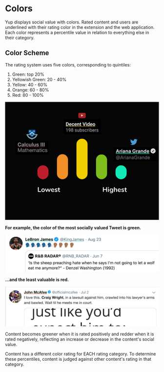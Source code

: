 # Colors

Yup displays social value with colors. Rated content and users are underlined with their rating color in the extension and the web application. Each color represents a percentile value in relation to everything else in their category.

## Color Scheme

The rating system uses five colors, corresponding to quintiles:

1. Green: top 20%
2. Yellowish Green: 20 - 40%
3. Yellow: 40 - 60%
4. Orange: 60 - 80%
5. Red: 80 - 100%

![](../.gitbook/assets/spectrum.png)

**For example, the color of the most socially valued Tweet is green.**

![](<../.gitbook/assets/blue (1).png>)

**...and the least valuable is red.**

![](../.gitbook/assets/orange.png)

Content becomes greener when it is rated positively and redder when it is rated negatively, reflecting an increase or decrease in the content's social value.

Content has a different color rating for EACH rating category. To determine these percentiles, content is judged against other content's rating in that category.
